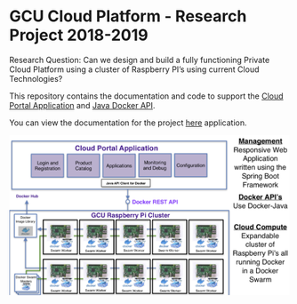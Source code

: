 # GCU Cloud Platform - Research Project 2018-2019

Research Question: Can we design and build a fully functioning Private Cloud Platform using a cluster of Raspberry PI’s using current Cloud Technologies?

This repository contains the documentation and code to support the [Cloud Portal Application](https://github.com/markreha/cloudrdp/blob/master/portal-app/README.md) and [Java Docker API](https://github.com/markreha/cloudrdp/blob/master/java-api/README.md).

You can view the documentation for the project [here](https://github.com/markreha/cloudrdp/blob/master/docs/README.md) application. 

<p align="center">
	<img src="docs/images/block_diagram.png" alt="Cloud High Level Block Diagram"/>
</p>
